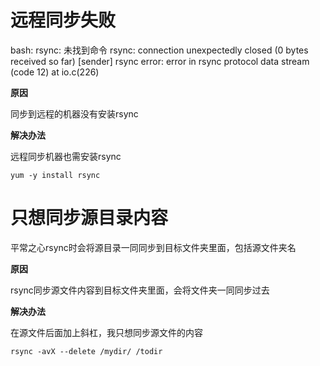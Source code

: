 # 远程同步失败

bash: rsync: 未找到命令
rsync: connection unexpectedly closed (0 bytes received so far) [sender]
rsync error: error in rsync protocol data stream (code 12) at io.c(226)

**原因**

同步到远程的机器没有安装rsync

**解决办法**

远程同步机器也需安装rsync

```
yum -y install rsync
```

# 只想同步源目录内容

平常之心rsync时会将源目录一同同步到目标文件夹里面，包括源文件夹名

**原因**

rsync同步源文件内容到目标文件夹里面，会将文件夹一同同步过去

**解决办法**

在源文件后面加上斜杠，我只想同步源文件的内容

```
rsync -avX --delete /mydir/ /todir 
```

